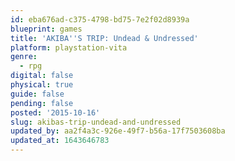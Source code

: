 ```yaml
---
id: eba676ad-c375-4798-bd75-7e2f02d8939a
blueprint: games
title: 'AKIBA''S TRIP: Undead & Undressed'
platform: playstation-vita
genre:
  - rpg
digital: false
physical: true
guide: false
pending: false
posted: '2015-10-16'
slug: akibas-trip-undead-and-undressed
updated_by: aa2f4a3c-926e-49f7-b56a-17f7503608ba
updated_at: 1643646783
---
```


